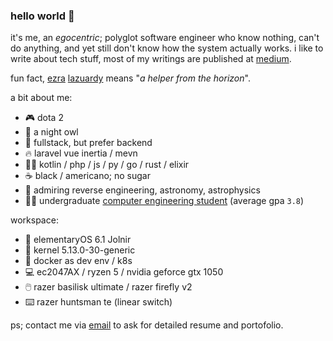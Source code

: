 ### hello world 👋

it's me, an _egocentric_; polyglot software engineer who know nothing, can't do anything, and yet still don't know how the system actually works. i like to write about tech stuff, most of my writings are published at [medium](https://ezralazuardy.medium.com).

fun fact, [ezra](https://namamia.com/nama-bayi/ezra.html) [lazuardy](https://namamia.com/nama-bayi/lazuardy.html) means "_a helper from the horizon_".

a bit about me:

- 🎮 dota 2
- 🦉 a night owl
- 🚀 fullstack, but prefer backend
- 🔥 laravel vue inertia / mevn
- 👨‍💻 kotlin / php / js / py / go / rust / elixir
- ☕ black / americano; no sugar
- 🌟 admiring reverse engineering, astronomy, astrophysics
- 🧑‍🎓 undergraduate [computer engineering student](https://ft.undip.ac.id/en/site/) (average gpa `3.8`)

workspace:

- 📀 elementaryOS 6.1 Jolnir
- 🐧 kernel 5.13.0-30-generic
- 🐋 docker as dev env / k8s
- 💻 ec2047AX / ryzen 5 / nvidia geforce gtx 1050
- 🖱️ razer basilisk ultimate / razer firefly v2
- ⌨️ razer huntsman te (linear switch)

ps; contact me via [email](mailto:ezralazuardy@students.undip.ac.id) to ask for detailed resume and portofolio.
